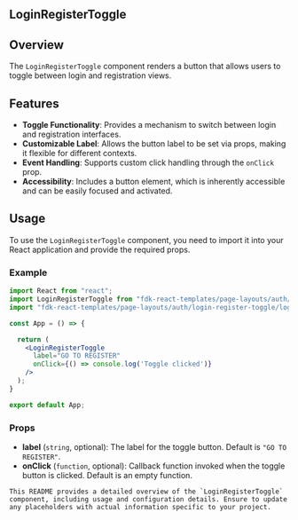 ## LoginRegisterToggle

## Overview
The `LoginRegisterToggle` component renders a button that allows users to toggle between login and registration views.

## Features

- **Toggle Functionality**: Provides a mechanism to switch between login and registration interfaces.
- **Customizable Label**: Allows the button label to be set via props, making it flexible for different contexts.
- **Event Handling**: Supports custom click handling through the `onClick` prop.
- **Accessibility**: Includes a button element, which is inherently accessible and can be easily focused and activated.

## Usage
To use the `LoginRegisterToggle` component, you need to import it into your React application and provide the required props.

### Example

```jsx
import React from "react";
import LoginRegisterToggle from "fdk-react-templates/page-layouts/auth/login-register-toggle/login-register-toggle";
import "fdk-react-templates/page-layouts/auth/login-register-toggle/login-register-toggle.css";

const App = () => {

  return ( 
    <LoginRegisterToggle 
      label="GO TO REGISTER" 
      onClick={() => console.log('Toggle clicked')} 
    />
  );
}

export default App;

```

### Props

- **label** (`string`, optional): The label for the toggle button. Default is `"GO TO REGISTER"`.
- **onClick** (`function`, optional): Callback function invoked when the toggle button is clicked. Default is an empty function.

```
This README provides a detailed overview of the `LoginRegisterToggle` component, including usage and configuration details. Ensure to update any placeholders with actual information specific to your project.
